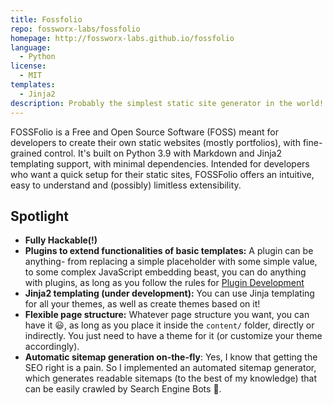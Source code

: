 ```yaml
---
title: Fossfolio
repo: fossworx-labs/fossfolio
homepage: http://fossworx-labs.github.io/fossfolio
language:
  - Python
license:
  - MIT
templates:
  - Jinja2
description: Probably the simplest static site generator in the world!
---
```


FOSSFolio is a Free and Open Source Software (FOSS) meant for developers to create their own static websites (mostly portfolios), with fine-grained control. It's built on Python 3.9 with Markdown and Jinja2 templating support, with minimal dependencies.
Intended for developers who want a quick setup for their static sites, FOSSFolio offers an intuitive, easy to understand and (possibly) limitless extensibility.

## Spotlight

- **Fully Hackable(!)**
- **Plugins to extend functionalities of basic templates:** A plugin can be anything- from replacing a simple placeholder with some simple value, to some complex JavaScript embedding beast, you can do anything with plugins, as long as you follow the rules for [Plugin Development](#plugin-development) 
- **Jinja2 templating (under development):** You can use Jinja templating for all your themes, as well as create themes based on it!
- **Flexible page structure:** Whatever page structure you want, you can have it 😃, as long as you place it inside the `content/` folder, directly or indirectly. You just need to have a theme for it (or customize your theme accordingly).
- **Automatic sitemap generation on-the-fly**: Yes, I know that getting the SEO right is a pain. So I implemented an automated sitemap generator, which generates readable sitemaps (to the best of my knowledge) that can be easily crawled by Search Engine Bots 🥳.
